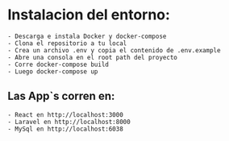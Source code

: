 # Instalacion del entorno:

    - Descarga e instala Docker y docker-compose
    - Clona el repositorio a tu local
    - Crea un archivo .env y copia el contenido de .env.example
    - Abre una consola en el root path del proyecto
    - Corre docker-compose build
    - Luego docker-compose up


## Las App`s corren en:

    - React en http://localhost:3000
    - Laravel en http://localhost:8000
    - MySql en http://localhost:6038